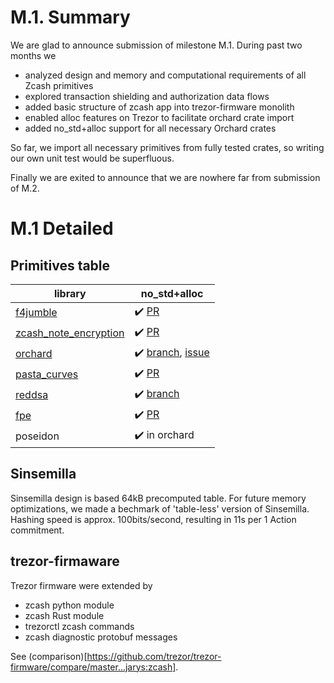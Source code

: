 # M.1. Summary

We are glad to announce submission of milestone M.1. During past two months we

- analyzed design and memory and computational requirements of all Zcash primitives
- explored transaction shielding and authorization data flows
- added basic structure of zcash app into trezor-firmware monolith
- enabled alloc features on Trezor to facilitate orchard crate import
- added no_std+alloc support for all necessary Orchard crates

So far, we import all necessary primitives from fully tested crates, so writing our own unit test would be superfluous.

Finally we are exited to announce that we are nowhere far from submission of M.2.

# M.1 Detailed

## Primitives table

| library | no_std+alloc |
| -       | -            |
| [f4jumble](https://github.com/zcash/librustzcash/components/f4jumble) | ✔️ [PR](https://github.com/zcash/librustzcash/pull/446) |
| [zcash_note_encryption](https://github.com/zcash/librustzcash/components/zcash_note_encryption) | ✔️ [PR](https://github.com/zcash/librustzcash/pull/450) |
| [orchard](https://github.com/zcash/orchard) | ✔️ [branch](https://github.com/jarys/orchard/tree/no-std-alloc), [issue](https://github.com/zcash/orchard/issues/211) |
| [pasta_curves](https://github.com/zcash/pasta_curves) | ✔️ [PR](https://github.com/zcash/pasta_curves/pull/21) |
| [reddsa](https://github.com/str4d/redjubjub) | ✔️ [branch](https://github.com/jarys/redjubjub/tree/no-std-alloc) |
| [fpe](https://github.com/str4d/fpe) | ✔️ [PR](https://github.com/str4d/fpe/pull/21) | 
| poseidon | ✔️ in orchard |

## Sinsemilla

Sinsemilla design is based 64kB precomputed table. For future memory optimizations, we made a bechmark of 'table-less' version of Sinsemilla. Hashing speed is approx. 100bits/second, resulting in 11s per 1 Action commitment.

## trezor-firmaware

Trezor firmware were extended by

- zcash python module
- zcash Rust module
- trezorctl zcash commands
- zcash diagnostic protobuf messages

See (comparison)[https://github.com/trezor/trezor-firmware/compare/master...jarys:zcash].

